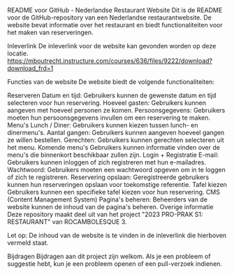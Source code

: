 README voor GitHub - Nederlandse Restaurant Website
Dit is de README voor de GitHub-repository van een Nederlandse restaurantwebsite. De website bevat informatie over het restaurant en biedt functionaliteiten voor het maken van reserveringen.

Inleverlink
De inleverlink voor de website kan gevonden worden op deze locatie.
https://mboutrecht.instructure.com/courses/636/files/9222/download?download_frd=1

Functies van de website
De website biedt de volgende functionaliteiten:

Reserveren
Datum en tijd: Gebruikers kunnen de gewenste datum en tijd selecteren voor hun reservering.
Hoeveel gasten: Gebruikers kunnen aangeven met hoeveel personen ze komen.
Persoonsgegevens: Gebruikers moeten hun persoonsgegevens invullen om een reservering te maken.
Menu's
Lunch / Diner: Gebruikers kunnen kiezen tussen lunch- en dinermenu's.
Aantal gangen: Gebruikers kunnen aangeven hoeveel gangen ze willen bestellen.
Gerechten: Gebruikers kunnen gerechten selecteren uit het menu.
Komende menu's
Gebruikers kunnen informatie vinden over de menu's die binnenkort beschikbaar zullen zijn.
Login + Registratie
E-mail: Gebruikers kunnen inloggen of zich registreren met hun e-mailadres.
Wachtwoord: Gebruikers moeten een wachtwoord opgeven om in te loggen of zich te registreren.
Reservering opslaan: Geregistreerde gebruikers kunnen hun reserveringen opslaan voor toekomstige referentie.
Tafel kiezen
Gebruikers kunnen een specifieke tafel kiezen voor hun reservering.
CMS (Content Management System)
Pagina's beheren: Beheerders van de website kunnen de inhoud van de pagina's beheren.
Overige informatie
Deze repository maakt deel uit van het project "2023 PRO-PRAK S1: RESTAURANT" van ROCAMBOLESQUE 3.

Let op: De inhoud van de website is te vinden in de inleverlink die hierboven vermeld staat.

Bijdragen
Bijdragen aan dit project zijn welkom. Als je een probleem of suggestie hebt, kun je een probleem openen of een pull-verzoek indienen.
